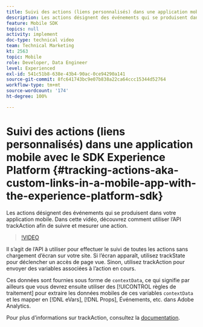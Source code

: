 ```yaml
---
title: Suivi des actions (liens personnalisés) dans une application mobile avec le SDK Experience Platform
description: Les actions désignent des événements qui se produisent dans votre application mobile. Dans cette vidéo, découvrez comment utiliser l’API trackAction afin de suivre et mesurer une action.
feature: Mobile SDK
topics: null
activity: implement
doc-type: technical video
team: Technical Marketing
kt: 2563
topic: Mobile
role: Developer, Data Engineer
level: Experienced
exl-id: 541c51b8-638e-43b4-90ac-0ce94290a141
source-git-commit: 8fc641743bc9e07b838a22ca64ccc15344d52764
workflow-type: tm+mt
source-wordcount: '174'
ht-degree: 100%

---
```


# Suivi des actions (liens personnalisés) dans une application mobile avec le SDK Experience Platform {#tracking-actions-aka-custom-links-in-a-mobile-app-with-the-experience-platform-sdk}

Les actions désignent des événements qui se produisent dans votre application mobile. Dans cette vidéo, découvrez comment utiliser l’API trackAction afin de suivre et mesurer une action.

>[!VIDEO](https://video.tv.adobe.com/v/26268/?quality=12&learn=on)

Il s’agit de l’API à utiliser pour effectuer le suivi de toutes les actions sans chargement d’écran sur votre site. Si l’écran apparaît, utilisez trackState pour déclencher un accès de page vue. Sinon, utilisez trackAction pour envoyer des variables associées à l’action en cours.

Ces données sont fournies sous forme de `contextData`, ce qui signifie par ailleurs que vous devrez ensuite utiliser des [!UICONTROL règles de traitement] pour extraire les données mobiles de ces variables `contextData` et les mapper en [!DNL eVars], [!DNL Props], Événements, etc. dans Adobe Analytics.

Pour plus d’informations sur trackAction, consultez la [documentation](https://aep-sdks.gitbook.io/docs/using-mobile-extensions/mobile-core/configuration-reference/mobile-core-api-reference).
